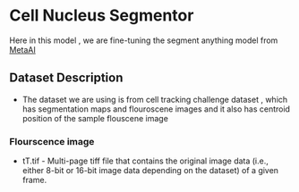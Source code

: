 # Cell Nucleus Segmentor 

Here in this model , we are fine-tuning the segment anything model from [MetaAI](https://segment-anything.com)

## Dataset Description

*  The dataset we are using is from cell tracking challenge dataset , which has            segmentation maps and flouroscene images and it also has centroid position of the 
sample flouscene image 
### Flourscence image 
      
* tT.tif - Multi-page tiff file that contains the original image data (i.e., either 8-bit or 16-bit image data depending on the dataset) of a given frame.

